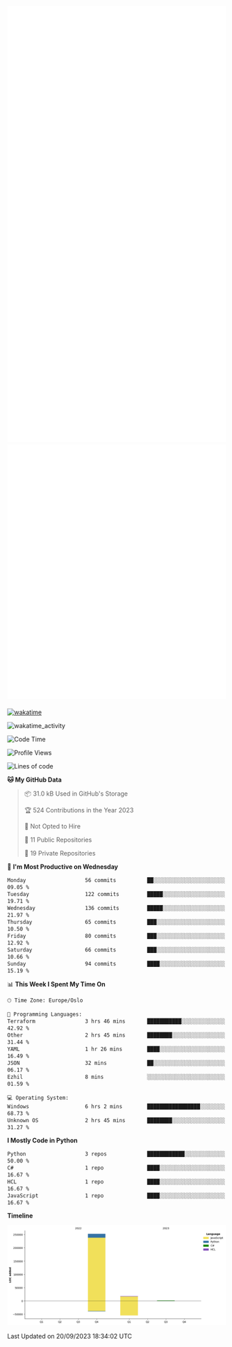 ![Metrics](/metrics.svg)![Additional metrics](metrics.additional.svg)
----------------------------------------------------------------------------------------------------------------------------------------------------

[![wakatime](https://wakatime.com/badge/user/139c3dc8-b99d-475a-b6b4-e7663d03add8.svg)](https://wakatime.com/@139c3dc8-b99d-475a-b6b4-e7663d03add8)

![wakatime_activity](https://wakatime.com/share/@merca/d0fb6363-0f77-40ae-9525-9b9347ed2e36.svg)

<!--START_SECTION:waka-->
![Code Time](http://img.shields.io/badge/Code%20Time-6%2C760%20hrs%2017%20mins-blue)

![Profile Views](http://img.shields.io/badge/Profile%20Views-0-blue)

![Lines of code](https://img.shields.io/badge/From%20Hello%20World%20I%27ve%20Written-271.7%20thousand%20lines%20of%20code-blue)

**🐱 My GitHub Data** 

> 📦 31.0 kB Used in GitHub's Storage 
 > 
> 🏆 524 Contributions in the Year 2023
 > 
> 🚫 Not Opted to Hire
 > 
> 📜 11 Public Repositories 
 > 
> 🔑 19 Private Repositories 
 > 
📅 **I'm Most Productive on Wednesday** 

```text
Monday                   56 commits          ██░░░░░░░░░░░░░░░░░░░░░░░   09.05 % 
Tuesday                  122 commits         █████░░░░░░░░░░░░░░░░░░░░   19.71 % 
Wednesday                136 commits         █████░░░░░░░░░░░░░░░░░░░░   21.97 % 
Thursday                 65 commits          ███░░░░░░░░░░░░░░░░░░░░░░   10.50 % 
Friday                   80 commits          ███░░░░░░░░░░░░░░░░░░░░░░   12.92 % 
Saturday                 66 commits          ███░░░░░░░░░░░░░░░░░░░░░░   10.66 % 
Sunday                   94 commits          ████░░░░░░░░░░░░░░░░░░░░░   15.19 % 
```


📊 **This Week I Spent My Time On** 

```text
🕑︎ Time Zone: Europe/Oslo

💬 Programming Languages: 
Terraform                3 hrs 46 mins       ███████████░░░░░░░░░░░░░░   42.92 % 
Other                    2 hrs 45 mins       ████████░░░░░░░░░░░░░░░░░   31.44 % 
YAML                     1 hr 26 mins        ████░░░░░░░░░░░░░░░░░░░░░   16.49 % 
JSON                     32 mins             ██░░░░░░░░░░░░░░░░░░░░░░░   06.17 % 
Ezhil                    8 mins              ░░░░░░░░░░░░░░░░░░░░░░░░░   01.59 % 

💻 Operating System: 
Windows                  6 hrs 2 mins        █████████████████░░░░░░░░   68.73 % 
Unknown OS               2 hrs 45 mins       ████████░░░░░░░░░░░░░░░░░   31.27 % 
```

**I Mostly Code in Python** 

```text
Python                   3 repos             ████████████░░░░░░░░░░░░░   50.00 % 
C#                       1 repo              ████░░░░░░░░░░░░░░░░░░░░░   16.67 % 
HCL                      1 repo              ████░░░░░░░░░░░░░░░░░░░░░   16.67 % 
JavaScript               1 repo              ████░░░░░░░░░░░░░░░░░░░░░   16.67 % 
```



**Timeline**

![Lines of Code chart](https://raw.githubusercontent.com/merca/merca/current/assets/bar_graph.png)


 Last Updated on 20/09/2023 18:34:02 UTC
<!--END_SECTION:waka-->
